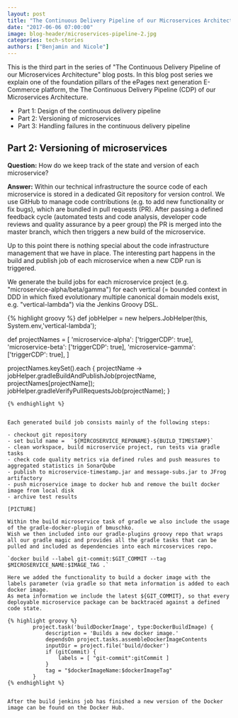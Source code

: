```yaml
---
layout: post
title: "The Continuous Delivery Pipeline of our Microservices Architecture"
date: "2017-06-06 07:00:00"
image: blog-header/microservices-pipeline-2.jpg
categories: tech-stories
authors: ["Benjamin and Nicole"]
---
```


This is the third part in the series of "The Continuous Delivery Pipeline of our Microservices Architecture" blog posts.
In this blog post series we explain one of the foundation pillars of the ePages next generation E-Commerce platform, the The Continuous Delivery Pipeline (CDP) of our Microservices Architecture.

- Part 1: Design of the continuous delivery pipeline
- Part 2: Versioning of microservices
- Part 3: Handling failures in the continuous delivery pipeline

## Part 2: Versioning of microservices

**Question:** How do we keep track of the state and version of each microservice?

**Answer:** Within our technical infrastructure the source code of each microservice is stored in a dedicated Git repository for version control.
We use GitHub to manage code contributions (e.g. to add new functionality or fix bugs), which are bundled in pull requests (PR).
After passing a defined feedback cycle (automated tests and code analysis, developer code reviews and quality assurance by a peer group) the PR is merged into the master branch, which then triggers a new build of the microservice.

Up to this point there is nothing special about the code infrastructure management that we have in place.
The interesting part happens in the build and publish job of each microservice when a new CDP run is triggered.

We generate the build jobs for each microservice project (e.g. "microservice-alpha/beta/gamma") for each vertical (= bounded context in DDD in which fixed evolutionary multiple canonical domain models exist, e.g. "vertical-lambda") via the Jenkins Groovy DSL.

{% highlight groovy %}
def jobHelper = new helpers.JobHelper(this, System.env,'vertical-lambda');

def projectNames = [
    'microservice-alpha': ['triggerCDP': true],
    'microservice-beta': ['triggerCDP': true],
    'microservice-gamma': ['triggerCDP': true],
]

projectNames.keySet().each { projectName ->
   jobHelper.gradleBuildAndPublishJob(projectName, projectNames[projectName]);
   jobHelper.gradleVerifyPullRequestsJob(projectName);
}
```
{% endhighlight %}


Each generated build job consists mainly of the following steps:

- checkout git repository
- set build name =  `${MIRCOSERVICE_REPONAME}-${BUILD_TIMESTAMP}`
- clean workspace, build microservice project, run tests via gradle tasks
- check code quality metrics via defined rules and push measures to aggregated statistics in SonarQube
- publish to microservice-timestamp.jar and message-subs.jar to JFrog artifactory
- push microservice image to docker hub and remove the built docker image from local disk
- archive test results

[PICTURE]

Within the build microservice task of gradle we also include the usage of the gradle-docker-plugin of bmuschko.
Wish we then included into our gradle-plugins groovy repo that wraps all our gradle magic and provides all the gradle tasks that can be pulled and included as dependencies into each mircoservices repo.

`docker build --label git-commit:$GIT_COMMIT --tag $MICROSERVICE_NAME:$IMAGE_TAG .`

Here we added the functionality to build a docker image with the labels parameter (via gradle so that meta information is added to each docker image.
As meta information we include the latest ${GIT_COMMIT}, so that every deployable microservice package can be backtraced against a defined code state.

{% highlight groovy %}
        project.task('buildDockerImage', type:DockerBuildImage) {
            description = 'Builds a new docker image.'
            dependsOn project.tasks.assembleDockerImageContents
            inputDir = project.file('build/docker')
            if (gitCommit) {
                labels = [ "git-commit":gitCommit ]
            }
            tag = "$dockerImageName:$dockerImageTag"
        }
{% endhighlight %}


After the build jenkins job has finished a new version of the Docker image can be found on the Docker Hub.

